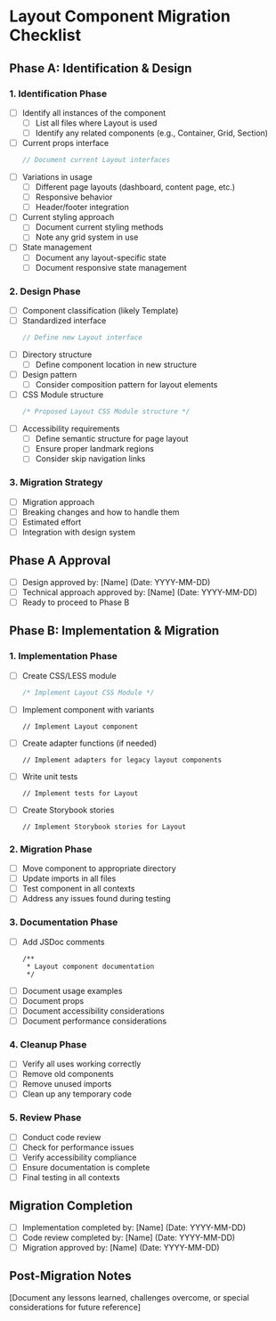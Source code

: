 # Layout Component Migration Checklist

## Phase A: Identification & Design

### 1. Identification Phase

- [ ] Identify all instances of the component
  - [ ] List all files where Layout is used
  - [ ] Identify any related components (e.g., Container, Grid, Section)
- [ ] Current props interface
  ```typescript
  // Document current Layout interfaces
  ```
- [ ] Variations in usage
  - [ ] Different page layouts (dashboard, content page, etc.)
  - [ ] Responsive behavior
  - [ ] Header/footer integration
- [ ] Current styling approach
  - [ ] Document current styling methods
  - [ ] Note any grid system in use
- [ ] State management
  - [ ] Document any layout-specific state
  - [ ] Document responsive state management

### 2. Design Phase

- [ ] Component classification (likely Template)
- [ ] Standardized interface
  ```typescript
  // Define new Layout interface
  ```
- [ ] Directory structure
  - [ ] Define component location in new structure
- [ ] Design pattern
  - [ ] Consider composition pattern for layout elements
- [ ] CSS Module structure
  ```css
  /* Proposed Layout CSS Module structure */
  ```
- [ ] Accessibility requirements
  - [ ] Define semantic structure for page layout
  - [ ] Ensure proper landmark regions
  - [ ] Consider skip navigation links

### 3. Migration Strategy

- [ ] Migration approach
- [ ] Breaking changes and how to handle them
- [ ] Estimated effort
- [ ] Integration with design system

## Phase A Approval

- [ ] Design approved by: [Name] (Date: YYYY-MM-DD)
- [ ] Technical approach approved by: [Name] (Date: YYYY-MM-DD)
- [ ] Ready to proceed to Phase B

## Phase B: Implementation & Migration

### 1. Implementation Phase

- [ ] Create CSS/LESS module
  ```css
  /* Implement Layout CSS Module */
  ```
- [ ] Implement component with variants
  ```tsx
  // Implement Layout component
  ```
- [ ] Create adapter functions (if needed)
  ```tsx
  // Implement adapters for legacy layout components
  ```
- [ ] Write unit tests
  ```tsx
  // Implement tests for Layout
  ```
- [ ] Create Storybook stories
  ```tsx
  // Implement Storybook stories for Layout
  ```

### 2. Migration Phase

- [ ] Move component to appropriate directory
- [ ] Update imports in all files
- [ ] Test component in all contexts
- [ ] Address any issues found during testing

### 3. Documentation Phase

- [ ] Add JSDoc comments
  ```tsx
  /**
   * Layout component documentation
   */
  ```
- [ ] Document usage examples
- [ ] Document props
- [ ] Document accessibility considerations
- [ ] Document performance considerations

### 4. Cleanup Phase

- [ ] Verify all uses working correctly
- [ ] Remove old components
- [ ] Remove unused imports
- [ ] Clean up any temporary code

### 5. Review Phase

- [ ] Conduct code review
- [ ] Check for performance issues
- [ ] Verify accessibility compliance
- [ ] Ensure documentation is complete
- [ ] Final testing in all contexts

## Migration Completion

- [ ] Implementation completed by: [Name] (Date: YYYY-MM-DD)
- [ ] Code review completed by: [Name] (Date: YYYY-MM-DD)
- [ ] Migration approved by: [Name] (Date: YYYY-MM-DD)

## Post-Migration Notes

[Document any lessons learned, challenges overcome, or special considerations for future reference]
